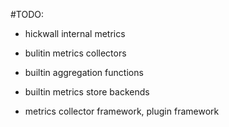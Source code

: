 
#TODO:

* hickwall internal metrics 
* bulitin metrics collectors
* builtin aggregation functions
* builtin metrics store backends

* metrics collector framework, plugin framework

